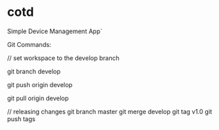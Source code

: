 cotd
====
Simple Device Management App`


Git Commands:

// set workspace to the develop branch

git branch develop

git push origin develop

git pull origin develop



// releasing changes
git branch master
git merge develop
git tag v1.0
git push tags 
